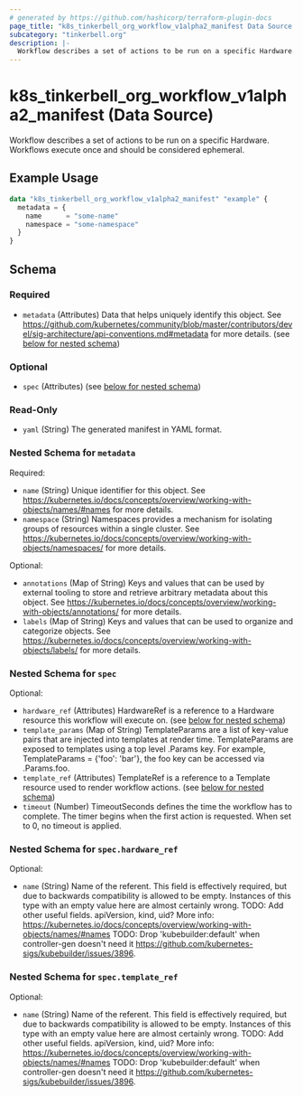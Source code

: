```yaml
---
# generated by https://github.com/hashicorp/terraform-plugin-docs
page_title: "k8s_tinkerbell_org_workflow_v1alpha2_manifest Data Source - terraform-provider-k8s"
subcategory: "tinkerbell.org"
description: |-
  Workflow describes a set of actions to be run on a specific Hardware. Workflows execute once and should be considered ephemeral.
---
```


# k8s_tinkerbell_org_workflow_v1alpha2_manifest (Data Source)

Workflow describes a set of actions to be run on a specific Hardware. Workflows execute once and should be considered ephemeral.

## Example Usage

```terraform
data "k8s_tinkerbell_org_workflow_v1alpha2_manifest" "example" {
  metadata = {
    name      = "some-name"
    namespace = "some-namespace"
  }
}
```

<!-- schema generated by tfplugindocs -->
## Schema

### Required

- `metadata` (Attributes) Data that helps uniquely identify this object. See https://github.com/kubernetes/community/blob/master/contributors/devel/sig-architecture/api-conventions.md#metadata for more details. (see [below for nested schema](#nestedatt--metadata))

### Optional

- `spec` (Attributes) (see [below for nested schema](#nestedatt--spec))

### Read-Only

- `yaml` (String) The generated manifest in YAML format.

<a id="nestedatt--metadata"></a>
### Nested Schema for `metadata`

Required:

- `name` (String) Unique identifier for this object. See https://kubernetes.io/docs/concepts/overview/working-with-objects/names/#names for more details.
- `namespace` (String) Namespaces provides a mechanism for isolating groups of resources within a single cluster. See https://kubernetes.io/docs/concepts/overview/working-with-objects/namespaces/ for more details.

Optional:

- `annotations` (Map of String) Keys and values that can be used by external tooling to store and retrieve arbitrary metadata about this object. See https://kubernetes.io/docs/concepts/overview/working-with-objects/annotations/ for more details.
- `labels` (Map of String) Keys and values that can be used to organize and categorize objects. See https://kubernetes.io/docs/concepts/overview/working-with-objects/labels/ for more details.


<a id="nestedatt--spec"></a>
### Nested Schema for `spec`

Optional:

- `hardware_ref` (Attributes) HardwareRef is a reference to a Hardware resource this workflow will execute on. (see [below for nested schema](#nestedatt--spec--hardware_ref))
- `template_params` (Map of String) TemplateParams are a list of key-value pairs that are injected into templates at render time. TemplateParams are exposed to templates using a top level .Params key. For example, TemplateParams = {'foo': 'bar'}, the foo key can be accessed via .Params.foo.
- `template_ref` (Attributes) TemplateRef is a reference to a Template resource used to render workflow actions. (see [below for nested schema](#nestedatt--spec--template_ref))
- `timeout` (Number) TimeoutSeconds defines the time the workflow has to complete. The timer begins when the first action is requested. When set to 0, no timeout is applied.

<a id="nestedatt--spec--hardware_ref"></a>
### Nested Schema for `spec.hardware_ref`

Optional:

- `name` (String) Name of the referent. This field is effectively required, but due to backwards compatibility is allowed to be empty. Instances of this type with an empty value here are almost certainly wrong. TODO: Add other useful fields. apiVersion, kind, uid? More info: https://kubernetes.io/docs/concepts/overview/working-with-objects/names/#names TODO: Drop 'kubebuilder:default' when controller-gen doesn't need it https://github.com/kubernetes-sigs/kubebuilder/issues/3896.


<a id="nestedatt--spec--template_ref"></a>
### Nested Schema for `spec.template_ref`

Optional:

- `name` (String) Name of the referent. This field is effectively required, but due to backwards compatibility is allowed to be empty. Instances of this type with an empty value here are almost certainly wrong. TODO: Add other useful fields. apiVersion, kind, uid? More info: https://kubernetes.io/docs/concepts/overview/working-with-objects/names/#names TODO: Drop 'kubebuilder:default' when controller-gen doesn't need it https://github.com/kubernetes-sigs/kubebuilder/issues/3896.
